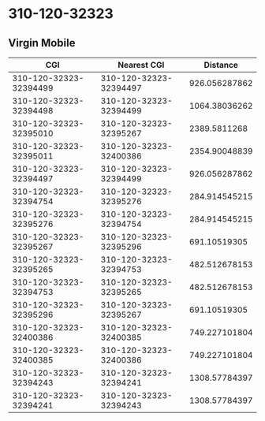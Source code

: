 # 310-120-32323
## Virgin Mobile


| CGI | Nearest CGI | Distance |
|-----|-------------|----------|
| 310-120-32323-32394499 | 310-120-32323-32394497 | 926.056287862 |
| 310-120-32323-32394498 | 310-120-32323-32394499 | 1064.38036262 |
| 310-120-32323-32395010 | 310-120-32323-32395267 | 2389.5811268 |
| 310-120-32323-32395011 | 310-120-32323-32400386 | 2354.90048839 |
| 310-120-32323-32394497 | 310-120-32323-32394499 | 926.056287862 |
| 310-120-32323-32394754 | 310-120-32323-32395276 | 284.914545215 |
| 310-120-32323-32395276 | 310-120-32323-32394754 | 284.914545215 |
| 310-120-32323-32395267 | 310-120-32323-32395296 | 691.10519305 |
| 310-120-32323-32395265 | 310-120-32323-32394753 | 482.512678153 |
| 310-120-32323-32394753 | 310-120-32323-32395265 | 482.512678153 |
| 310-120-32323-32395296 | 310-120-32323-32395267 | 691.10519305 |
| 310-120-32323-32400386 | 310-120-32323-32400385 | 749.227101804 |
| 310-120-32323-32400385 | 310-120-32323-32400386 | 749.227101804 |
| 310-120-32323-32394243 | 310-120-32323-32394241 | 1308.57784397 |
| 310-120-32323-32394241 | 310-120-32323-32394243 | 1308.57784397 |
